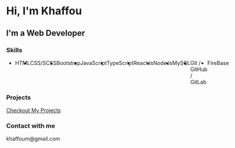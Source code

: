 <h1>Hi, I'm Khaffou</h1>
<h2>I'm a Web Developer</h2>
  <h3>Skills</h3>
  <ul style="display:flex;">
    <li>HTML</li>
    <li>CSS/SCSS</li>
    <li>Bootstrap</li>
    <li>JavaScript</li>
    <li>TypeScript</li>
    <li>ReactJs</li>
    <li>NodeJs</li>
    <li>MySQL</li>
    <li>Git / GitHub / GitLab</li>
    <li>FireBase</li>
  </ul>

  <h3>Projects</h3>

  <a href="https://portfolio-v2-production-b10f.up.railway.app/" >Checkout My Projects</a>

  <h3 >Contact with me</h3>

  <p>khaffoum@gmail.com</p>
